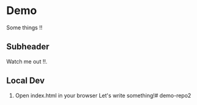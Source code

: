 # Demo

Some things !!

## Subheader

Watch me out !!.

## Local Dev

1. Open index.html in your browser
Let's write something!# demo-repo2
